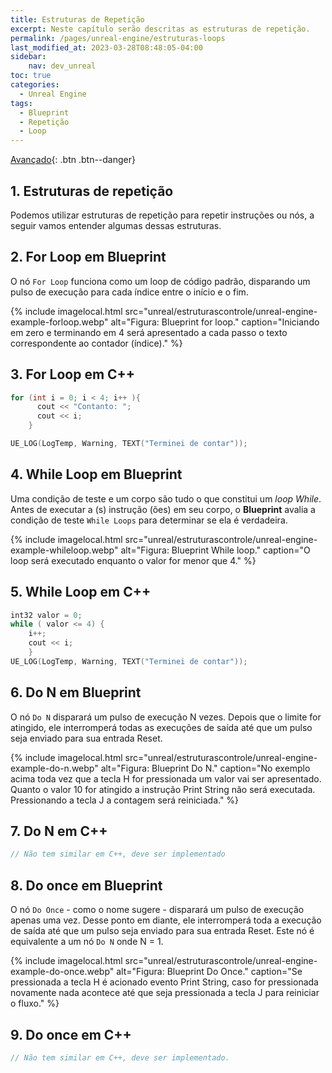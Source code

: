 ```yaml
---
title: Estruturas de Repetição
excerpt: Neste capítulo serão descritas as estruturas de repetição.
permalink: /pages/unreal-engine/estruturas-loops
last_modified_at: 2023-03-28T08:48:05-04:00
sidebar:
    nav: dev_unreal
toc: true  
categories:
  - Unreal Engine
tags:
  - Blueprint
  - Repetição
  - Loop
---
```


[Avançado](/collection-archive/){: .btn .btn--danger}

## 1. Estruturas de repetição

Podemos utilizar estruturas de repetição para repetir instruções ou nós, a seguir vamos entender algumas dessas estruturas.

## 2. For Loop em Blueprint

O nó `For Loop` funciona como um loop de código padrão, disparando um pulso de execução para cada índice entre o início e o fim.

{% include imagelocal.html
    src="unreal/estruturascontrole/unreal-engine-example-forloop.webp"
    alt="Figura: Blueprint for loop."
    caption="Iniciando em zero e terminando em 4 será apresentado a cada passo o texto correspondente ao contador (índice)."
%}

## 3. For Loop em C++

```cpp
for (int i = 0; i < 4; i++ ){
      cout << "Contanto: ";
      cout << i;
    }

UE_LOG(LogTemp, Warning, TEXT("Terminei de contar"));

```

## 4. While Loop em Blueprint

Uma condição de teste e um corpo são tudo o que constitui um *loop While*. Antes de executar a (s) instrução (ões) em seu corpo, o **Blueprint** avalia a condição de teste `While Loops` para determinar se ela é verdadeira.

{% include imagelocal.html
    src="unreal/estruturascontrole/unreal-engine-example-whileloop.webp"
    alt="Figura: Blueprint While loop."
    caption="O loop será executado enquanto o valor for menor que 4."
%}

## 5. While Loop em C++

```cpp
int32 valor = 0;
while ( valor <= 4) {
    i++;
    cout << i;
    }
UE_LOG(LogTemp, Warning, TEXT("Terminei de contar"));
```

## 6. Do N em Blueprint

O nó `Do N` disparará um pulso de execução N vezes. Depois que o limite for atingido, ele interromperá todas as execuções de saída até que um pulso seja enviado para sua entrada Reset.

{% include imagelocal.html
    src="unreal/estruturascontrole/unreal-engine-example-do-n.webp"
    alt="Figura: Blueprint Do N."
    caption="No exemplo acima toda vez que a tecla H for pressionada um valor vai ser apresentado. Quanto o valor 10 for atingido a instrução Print String não será executada. Pressionando a tecla J a contagem será reiniciada."
%}

## 7. Do N em C++

```cpp
// Não tem similar em C++, deve ser implementado
```

## 8. Do once em Blueprint

O nó `Do Once` - como o nome sugere - disparará um pulso de execução apenas uma vez. Desse ponto em diante, ele interromperá toda a execução de saída até que um pulso seja enviado para sua entrada Reset. Este nó é equivalente a um nó `Do N` onde N = 1.

{% include imagelocal.html
    src="unreal/estruturascontrole/unreal-engine-example-do-once.webp"
    alt="Figura: Blueprint Do Once."
    caption="Se pressionada a tecla H é acionado evento Print String, caso for pressionada novamente nada acontece até que seja pressionada a tecla J para reiniciar o fluxo."
%}

## 9. Do once em C++

```cpp
// Não tem similar em C++, deve ser implementado.
```
